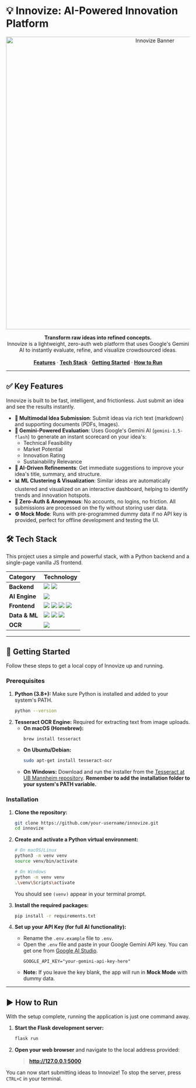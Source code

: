 # 💡 Innovize: AI-Powered Innovation Platform

<div align="center">
  <img src="https://raw.githubusercontent.com/user-attachments/assets/53545b7f-a631-4e6f-827d-0e42fce81a5c" alt="Innovize Banner" width="800"/>
</div>

<p align="center">
  <strong>Transform raw ideas into refined concepts.</strong>
  <br />
  Innovize is a lightweight, zero-auth web platform that uses Google's Gemini AI to instantly evaluate, refine, and visualize crowdsourced ideas.
  <br />
  <br />
  <a href="#-key-features"><strong>Features</strong></a> ·
  <a href="#-tech-stack"><strong>Tech Stack</strong></a> ·
  <a href="#-getting-started"><strong>Getting Started</strong></a> ·
  <a href="#-how-to-run"><strong>How to Run</strong></a>
</p>

---

## ✅ Key Features

Innovize is built to be fast, intelligent, and frictionless. Just submit an idea and see the results instantly.

-   **📝 Multimodal Idea Submission**: Submit ideas via rich text (markdown) and supporting documents (PDFs, Images).
-   **🤖 Gemini-Powered Evaluation**: Uses Google's Gemini AI (`gemini-1.5-flash`) to generate an instant scorecard on your idea's:
    -   Technical Feasibility
    -   Market Potential
    -   Innovation Rating
    -   Sustainability Relevance
-   **🧠 AI-Driven Refinements**: Get immediate suggestions to improve your idea's title, summary, and structure.
-   **📊 ML Clustering & Visualization**: Similar ideas are automatically clustered and visualized on an interactive dashboard, helping to identify trends and innovation hotspots.
-   **🚀 Zero-Auth & Anonymous**: No accounts, no logins, no friction. All submissions are processed on the fly without storing user data.
-   **⚙️ Mock Mode**: Runs with pre-programmed dummy data if no API key is provided, perfect for offline development and testing the UI.

## 🛠️ Tech Stack

This project uses a simple and powerful stack, with a Python backend and a single-page vanilla JS frontend.

| Category      | Technology                                                                                                                              |
| :------------ | :-------------------------------------------------------------------------------------------------------------------------------------- |
| **Backend**   | <img src="https://img.shields.io/badge/Python-3776AB?style=for-the-badge&logo=python&logoColor=white" /> <img src="https://img.shields.io/badge/Flask-000000?style=for-the-badge&logo=flask&logoColor=white" /> |
| **AI Engine** | <img src="https://img.shields.io/badge/Google%20Gemini-4285F4?style=for-the-badge&logo=google-gemini&logoColor=white" />                   |
| **Frontend**  | <img src="https://img.shields.io/badge/HTML5-E34F26?style=for-the-badge&logo=html5&logoColor=white" /> <img src="https://img.shields.io/badge/CSS3-1572B6?style=for-the-badge&logo=css3&logoColor=white" /> <img src="https://img.shields.io/badge/Bootstrap-563D7C?style=for-the-badge&logo=bootstrap&logoColor=white" /> <img src="https://img.shields.io/badge/JavaScript-F7DF1E?style=for-the-badge&logo=javascript&logoColor=black" /> |
| **Data & ML** | <img src="https://img.shields.io/badge/pandas-150458?style=for-the-badge&logo=pandas&logoColor=white" /> <img src="https://img.shields.io/badge/scikit--learn-F7931E?style=for-the-badge&logo=scikit-learn&logoColor=white" /> <img src="https://img.shields.io/badge/Plotly-3F4F75?style=for-the-badge&logo=plotly&logoColor=white" /> |
| **OCR**       | <img src="https://img.shields.io/badge/Tesseract-000000?style=for-the-badge&logo=tesseract&logoColor=white" />                             |

---

## 🚀 Getting Started

Follow these steps to get a local copy of Innovize up and running.

### Prerequisites

1.  **Python (3.8+):** Make sure Python is installed and added to your system's PATH.
    ```sh
    python --version
    ```
2.  **Tesseract OCR Engine:** Required for extracting text from image uploads.
    -   **On macOS (Homebrew):**
        ```sh
        brew install tesseract
        ```
    -   **On Ubuntu/Debian:**
        ```sh
        sudo apt-get install tesseract-ocr
        ```
    -   **On Windows:** Download and run the installer from the [Tesseract at UB Mannheim repository](https://github.com/UB-Mannheim/tesseract/wiki). **Remember to add the installation folder to your system's PATH variable.**

### Installation

1.  **Clone the repository:**
    ```sh
    git clone https://github.com/your-username/innovize.git
    cd innovize
    ```

2.  **Create and activate a Python virtual environment:**
    ```sh
    # On macOS/Linux
    python3 -m venv venv
    source venv/bin/activate

    # On Windows
    python -m venv venv
    .\venv\Scripts\activate
    ```
    You should see `(venv)` appear in your terminal prompt.

3.  **Install the required packages:**
    ```sh
    pip install -r requirements.txt
    ```

4.  **Set up your API Key (for full AI functionality):**
    -   Rename the `.env.example` file to `.env`.
    -   Open the `.env` file and paste in your Google Gemini API key. You can get one from [Google AI Studio](https://aistudio.google.com/).
        ```
        GOOGLE_API_KEY="your-gemini-api-key-here"
        ```
    -   **Note:** If you leave the key blank, the app will run in **Mock Mode** with dummy data.

---

## ▶️ How to Run

With the setup complete, running the application is just one command away.

1.  **Start the Flask development server:**
    ```sh
    flask run
    ```

2.  **Open your web browser** and navigate to the local address provided:
    > **http://127.0.0.1:5000**

You can now start submitting ideas to Innovize! To stop the server, press `CTRL+C` in your terminal.
